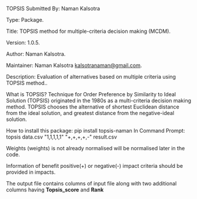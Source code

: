 TOPSIS
Submitted By: Naman Kalsotra

Type: Package.

Title: TOPSIS method for multiple-criteria decision making (MCDM).

Version: 1.0.5.


Author: Naman Kalsotra.

Maintainer: Naman Kalsotra kalsotranaman@gmail.com.

Description: Evaluation of alternatives based on multiple criteria using TOPSIS method..	

What is TOPSIS?
Technique for Order Preference by Similarity to Ideal Solution (TOPSIS) originated in the 1980s as a multi-criteria decision making method. TOPSIS chooses the alternative of shortest Euclidean distance from the ideal solution, and greatest distance from the negative-ideal solution.


How to install this package:
pip install topsis-naman
In Command Prompt:
topsis data.csv "1,1,1,1,1" "+,+,+,+,-" result.csv


Weights (weights) is not already normalised will be normalised later in the code.

Information of benefit positive(+) or negative(-) impact criteria should be provided in impacts.
									

The output file contains columns of input file along with two additional columns having **Topsis_score** and **Rank**


